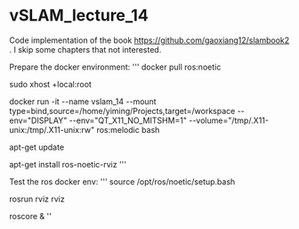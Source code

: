 # vSLAM_lecture_14

Code implementation of the book  https://github.com/gaoxiang12/slambook2 . I skip some chapters that not interested.

Prepare the docker environment:
'''
docker pull ros:noetic

sudo xhost +local:root

docker run -it  --name vslam_14  --mount type=bind,source=/home/yiming/Projects,target=/workspace --env="DISPLAY"     --env="QT_X11_NO_MITSHM=1"     --volume="/tmp/.X11-unix:/tmp/.X11-unix:rw" ros:melodic bash

apt-get update

apt-get install ros-noetic-rviz
'''

Test the ros docker env:
'''
source /opt/ros/noetic/setup.bash

rosrun rviz rviz

roscore &
''
